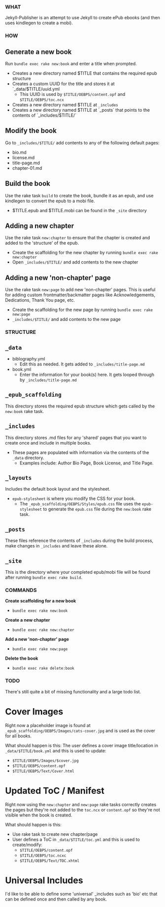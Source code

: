 ### WHAT
Jekyll-Publisher is an attempt to use Jekyll to create ePub ebooks (and then uses kindlegen to create a mobi). 

### HOW
## Generate a new book
Run `bundle exec rake new:book` and enter a title when prompted.
- Creates a new directory named $TITLE that contains the required epub structure
- Creates a custom UUID for the title and stores it at `_data/$TITLE/uuid.yml
  - This UUID is used by `$TITLE/OEBPS/content.opf` and `$TITLE/OEBPS/toc.ncx`
- Creates a new directory named $TITLE at `_includes`
- Creates a new directory named $TITLE at `_posts` that points to the contents of `_includes/$TITLE/`

## Modify the book
Go to `_includes/$TITLE/` add contents to any of the following default pages:
- bio.md
- license.md
- title-page.md
- chapter-01.md

## Build the book
Use the rake task `build` to create the book, bundle it as an epub, and use kindlegen to convert the epub to a mobi file.
- $TITLE.epub and $TITLE.mobi can be found in the `_site` directory

## Adding a new chapter
Use the rake task `new:chapter` to ensure that the chapter is created and added to the 'structure' of the epub.
- Create the scaffolding for the new chapter by running `bundle exec rake new:chapter`
- Open `_includes/$TITLE/` and add contents to the new chapter

## Adding a new 'non-chapter' page
Use the rake task `new:page` to add new 'non-chapter' pages. This is useful for adding custom frontmatter/backmatter pages like Acknowledgements, Dedications, Thank You page, etc.
- Create the scaffolding for the new page by running `bundle exec rake new:page`
- `_includes/$TITLE/` and add contents to the new page

### STRUCTURE
## `_data`
- biblography.yml
  - Edit this as needed. It gets added to `_includes/title-page.md`
- book.yml
  - Enter the information for your book(s) here. It gets looped through by `_includes/title-page.md`

## `_epub_scaffolding`
This directory stores the required epub structure which gets called by the `new:book` rake task.

## `_includes`
This directory stores .md files for any 'shared' pages that you want to create once and include in multiple books.
- These pages are populated with information via the contents of the `_data` directory.
  - Examples include: Author Bio Page, Book License, and Title Page.

## `_layouts`
Includes the default book layout and the stylesheet.
- `epub-stylesheet` is where you modify the CSS for your book.
  - The `_epub_scaffolding/OEBPS/Styles/epub.css` file uses the `epub-stylesheet` to generate the `epub.css` file during the `new:book` rake task.

## `_posts`
These files reference the contents of `_includes` during the build process, make changes in `_includes` and leave these alone.

## `_site`
This is the directory where your completed epub/mobi file will be found after running `bundle exec rake build`.

### COMMANDS
**Create scaffolding for a new book**
- `bundle exec rake new:book`

**Create a new chapter**
- `bundle exec rake new:chapter`

**Add a new 'non-chapter' page**
- `bundle exec rake new:page`

**Delete the book**
- `bundle exec rake delete:book`

### TODO
There's still quite a bit of missing functionality and a large todo list.

# Cover Images
Right now a placeholder image is found at `_epub_scaffolding/OEBPS/Images/cats-cover.jpg` and is used as the cover for all books. 

What should happen is this:
The user defines a cover image title/location in `_data/$TITLE/book.yml` and this is used to update:
- `$TITLE/OEBPS/Images/$cover.jpg`
- `$TITLE/OEBPS/content.opf`
- `$TITLE/OEBPS/Text/Cover.html`

# Updated ToC / Manifest
Right now using the `new:chapter` and `new:page` rake tasks correctly creates the pages but they're not added to the `toc.ncx` or `content.opf` so they're not visible when the book is created.

What should happen is this:
- Use rake task to create new chapter/page
- User defines a ToC in `_data/$TITLE/toc.yml` and this is used to create/modify:
  - `$TITLE/OEBPS/content.opf`
  - `$TITLE/OEBPS/toc.ncxc`
  - `$TITLE/OEBPS/Text/TOC.xhtml`

# Universal Includes
I'd like to be able to define some 'universal' _includes such as 'bio' etc that can be defined once and then called by any book.
